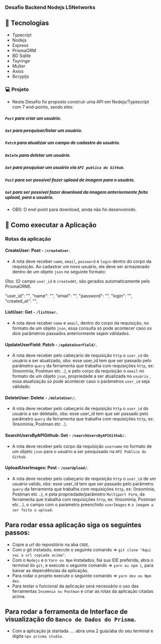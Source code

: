 ### Desafio Backend Nodejs L5Networks

## 🚀 **Tecnologias**

- Typecript
- Nodejs
- Express
- PrismaORM
- BD Sqlite
- Tsyringe
- Multer
- Axios
- Bcryptjs

### 💻 Projeto

- Neste Desafio foi proposto construir uma API em Nodejs/Typescript com 7 end-points, sendo eles: 

##### `Post` para criar um usuário.
##### `Get` para pesquisar/listar um usuário.
##### `Patch` para atualizar um campo de cadastro do usuário.
##### `Delete` para deletar um usuário.
##### `Get` para pesquisar um usuário via `API publica do Github`.
##### `Post` para ser possível fazer upload de imagem para o usuário.
##### `Get` para ser possível fazer download da imagem anteriormente feito upload, para o usuário.

- OBS: O end-point para download, ainda não foi desenvolvido.

## 🚀 Como executar a Aplicação

### Rotas da aplicação

#### CreateUser: Post - `/createUser`.

- A rota deve receber `name`, `email`, `password` e `login` dentro do corpo da requisição. Ao cadastrar um novo usuário, ele deve ser armazenado dentro de um objeto `json` no seguinte formato:

Obs: (O campo `user_id` e `createdAt`, são gerados automaticamente pelo PrismaORM).

"user_id": "",
"name": "",
"email": "",
"password": "",
"login": "",
"created_at": "",

#### ListUser: Get - `/listUser`.

- A rota deve receber `name` e `email`, dentro do corpo da requisição, no formato de um objeto `json`, essa consulta só pode acontecer caso os dois parâmetros passados anteriormente sejam válidados.

#### UpdateUserField: Patch - `/updateUserField/`.

- A rota deve receber pelo cabeçario de requisição `http` o `user_id` do usuário a ser atualizado, obs: esse user_id tem que ser passado pelo parâmetro `query` da ferramenta que trabalha com requisições `http`, ex: (Insominia, Postman etc ..), e pelo corpo da requisição o `email` no formato de um objeto `json`, propriedade a ser atualizada no `usuário` , essa atualização só pode acontecer caso o parâmetros `user_id` seja válidado.

#### DeleteUser: Delete - `/deleteUser/`.

- A rota deve receber pelo cabeçario de requisição `http` o `user_id` do usuário a ser deletado, obs: esse user_id tem que ser passado pelo parâmetro `query` da ferramenta que trabalha com requisições `http`, ex: (Insominia, Postman etc ..).

#### SearchUsersByAPIGithub: Get - `/searchUsersByAPIGithub/`.

- A rota deve receber pelo corpo da requisição `username` no formato de um objeto `json` para o usuário a ser pesquisado na `API Publica do Github`.

#### UploadUserImages: Post - `/userUpload/`.

- A rota deve receber pelo cabeçario de requisição `http` o `user_id` de um usuário valido, obs: esse user_id tem que ser passado pelo parâmetro `query` da ferramenta que trabalha com requisições `http`, ex: (Insominia, Postman etc ..), e pela propriedade/parâmetro `Multipart Form`, da ferramenta que trabalha com requisições `http`, ex: (Insominia, Postman etc ..), o campo com o parametro preenchido `userImages` e `a imagem a ser feito o upload`.

## Para rodar essa aplicação siga os seguintes passos:

- Copie a url do repositório na aba `CODE`.
- Com o git instalado, execute o seguinte comando => `git clone "Aqui vai a url copiada acima"`.
- Com o `Nodejs` e o `Yarn ou Npm` instalados, Na sua IDE preferida, abra o terminal do `git`, e execute o seguinte comando => `yarn ou npm i`, para baixar as dependências da aplicação.
- Para rodar o projeto execute o seguinte comando => `yarn dev ou Npm dev`.
- Para testar o funcional da aplicação será necessário o uso das ferramentas `Insomnia ou Postman` e criar as rotas da aplicação citadas acima.

## Para rodar a ferramenta de Interface de visualização do `Banco de Dados do Prisma`.

- Com a aplicação já startada .... abra uma 2 guia/aba do seu terminal e digite `npx prisma studio`.